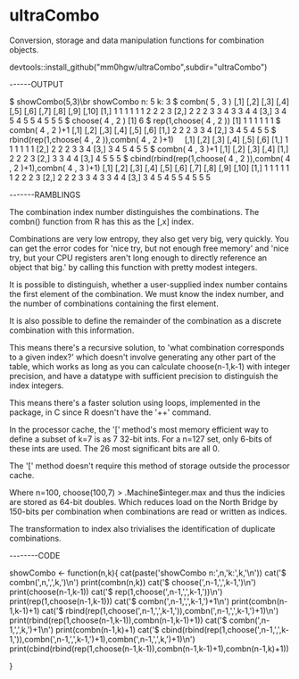 # ultraCombo
Conversion, storage and data manipulation functions for 
combination objects.

devtools::install_github("mm0hgw/ultraCombo",subdir="ultraCombo")


------OUTPUT

$ showCombo(5,3)\br
showCombo n: 5 k: 3
$ combn( 5 , 3 )
     [,1] [,2] [,3] [,4] [,5] [,6] [,7] [,8] [,9] [,10]
[1,]    1    1    1    1    1    1    2    2    2     3
[2,]    2    2    2    3    3    4    3    3    4     4
[3,]    3    4    5    4    5    5    4    5    5     5
$ choose( 4 , 2 )
[1] 6
$ rep(1,choose( 4 , 2 ))
[1] 1 1 1 1 1 1
$ combn( 4 , 2 )+1
     [,1] [,2] [,3] [,4] [,5] [,6]
[1,]    2    2    2    3    3    4
[2,]    3    4    5    4    5    5
$ rbind(rep(1,choose( 4 , 2 )),combn( 4 , 2 )+1)
     [,1] [,2] [,3] [,4] [,5] [,6]
[1,]    1    1    1    1    1    1
[2,]    2    2    2    3    3    4
[3,]    3    4    5    4    5    5
$ combn( 4 , 3 )+1
     [,1] [,2] [,3] [,4]
[1,]    2    2    2    3
[2,]    3    3    4    4
[3,]    4    5    5    5
$ cbind(rbind(rep(1,choose( 4 , 2 )),combn( 4 , 2 )+1),combn( 4 , 3 )+1)
     [,1] [,2] [,3] [,4] [,5] [,6] [,7] [,8] [,9] [,10]
[1,]    1    1    1    1    1    1    2    2    2     3
[2,]    2    2    2    3    3    4    3    3    4     4
[3,]    3    4    5    4    5    5    4    5    5     5

-------RAMBLINGS

The combination index number distinguishes the combinations.
The combn() function from R has this as the [,x] index.

Combinations are very low entropy, they also get very big, very 
quickly. You can get the error codes for 'nice try, but not 
enough free memory' and 'nice try, but your CPU registers aren't 
long enough to directly reference an object that big.' by 
calling this function with pretty modest integers.

It is possible to distinguish, whether a user-supplied index 
number contains the first element of the combination. We must 
know the index number, and the number of combinations containing 
the first element.

It is also possible to define the remainder of the combination 
as a discrete combination with this information.

This means there's a recursive solution, to 'what combination 
corresponds to a given index?' which doesn't involve generating 
any other part of the table, which works as long as you can 
calculate choose(n-1,k-1) with integer precision, and have a 
datatype with sufficient precision to distinguish the index 
integers.

This means there's a faster solution using loops, implemented
in the package, in C since R doesn't have the '++' command.

In the processor cache, the '[' method's most memory efficient 
way to define a subset of k=7 is as 7 32-bit ints. For a n=127 
set, only 6-bits of these ints are used. The 26 most significant
bits are all 0.

The '[' method doesn't require this method of storage outside 
the processor cache.

Where n=100, choose(100,7) > .Machine$integer.max and thus the 
indicies are stored as 64-bit doubles. Which reduces load on the 
North Bridge by 150-bits per combination when combinations are 
read or written as indices.

The transformation to index also trivialises the identification
of duplicate combinations.

--------CODE

showCombo <- function(n,k){
	cat(paste('showCombo n:',n,'k:',k,'\n'))
	cat('$ combn(',n,',',k,')\n')
	print(combn(n,k))
	cat('$ choose(',n-1,',',k-1,')\n')
	print(choose(n-1,k-1))
	cat('$ rep(1,choose(',n-1,',',k-1,'))\n')
	print(rep(1,choose(n-1,k-1)))
	cat('$ combn(',n-1,',',k-1,')+1\n')
	print(combn(n-1,k-1)+1)
	cat('$ rbind(rep(1,choose(',n-1,',',k-1,')),combn(',n-1,',',k-1,')+1)\n')
	print(rbind(rep(1,choose(n-1,k-1)),combn(n-1,k-1)+1))
	cat('$ combn(',n-1,',',k,')+1\n')
	print(combn(n-1,k)+1)
	cat('$ cbind(rbind(rep(1,choose(',n-1,',',k-1,')),combn(',n-1,',',k-1,')+1),combn(',n-1,',',k,')+1)\n')
	print(cbind(rbind(rep(1,choose(n-1,k-1)),combn(n-1,k-1)+1),combn(n-1,k)+1))
	
}
